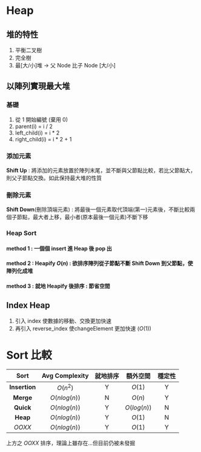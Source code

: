# Heap

## 堆的特性

1. 平衡二叉樹
2. 完全樹
3. 最[大/小]堆 -> 父 Node 比子 Node [大/小]

## 以陣列實現最大堆

### 基礎

1. 從 1 開始編號 (棄用 0)
2. parent(i) = i / 2
3. left_child(i) = i * 2
4. right_child(i) = i * 2 + 1

### 添加元素

**Shift Up** : 將添加的元素放置於陣列末尾，並不斷與父節點比較，若比父節點大，則父子節點交換。如此保持最大堆的性質

### 刪除元素

**Shift Down**(刪除頂端元素) : 將最後一個元素取代頂端(第一)元素後，不斷比較兩個子節點，最大者上移，最小者(原本最後一個元素)不斷下移

### Heap Sort

#### method 1 : 一個個 insert 進 Heap 後 pop 出

#### method 2 : Heapify $O(n)$ : 欲排序陣列從子節點不斷 Shift Down 到父節點，使陣列化成堆

#### method 3 : 就地 Heapify 後排序 : 節省空間

## Index Heap

1. 引入 index 使數據的移動、交換更加快速
2. 再引入 reverse_index 使changeElement 更加快速 ($O(1)$)



# Sort 比較

Sort|Avg Complexity|就地排序|額外空間|穩定性
:-:|:-:|:-:|:-:|:-:
**Insertion**|$O(n^2)$|Y|$O(1)$|Y
**Merge**|$O(nlog(n))$|N|$O(n)$|Y
**Quick**|$O(nlog(n))$|Y|$O(log(n))$|N
**Heap**|$O(nlog(n))$|Y|$O(1)$|N
*OOXX*|$O(nlog(n))$|Y|$O(1)$|Y

上方之 *OOXX* 排序，理論上雖存在...但目前仍被未發掘
